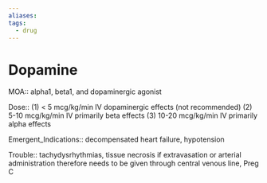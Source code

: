 ```yaml
---
aliases: 
tags:
  - drug
---
```

# Dopamine  
  
MOA:: alpha1, beta1, and dopaminergic agonist  
  
Dose:: (1) < 5 mcg/kg/min IV dopaminergic effects (not recommended) (2) 5-10 mcg/kg/min IV primarily beta effects (3) 10-20 mcg/kg/min IV primarily alpha effects  
  
Emergent_Indications:: decompensated heart failure, hypotension  
  
Trouble:: tachydysrhythmias, tissue necrosis if extravasation or arterial administration therefore needs to be given through central venous line, Preg C